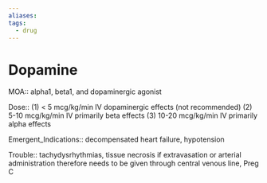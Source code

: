 ```yaml
---
aliases: 
tags:
  - drug
---
```

# Dopamine  
  
MOA:: alpha1, beta1, and dopaminergic agonist  
  
Dose:: (1) < 5 mcg/kg/min IV dopaminergic effects (not recommended) (2) 5-10 mcg/kg/min IV primarily beta effects (3) 10-20 mcg/kg/min IV primarily alpha effects  
  
Emergent_Indications:: decompensated heart failure, hypotension  
  
Trouble:: tachydysrhythmias, tissue necrosis if extravasation or arterial administration therefore needs to be given through central venous line, Preg C